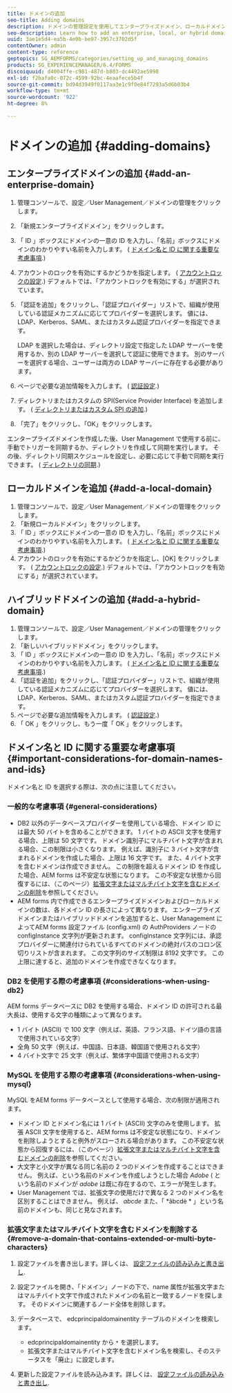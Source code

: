 ```yaml
---
title: ドメインの追加
seo-title: Adding domains
description: ドメインの管理設定を使用してエンタープライズドメイン、ローカルドメインまたはハイブリッドドメインを追加する方法と、ドメイン名および ID に関する一般的な考慮事項について説明します。
seo-description: Learn how to add an enterprise, local, or hybrid domain using Domain Management settings and general considerations for domain names and IDs.
uuid: 3ae1e5d4-ea5b-4e0b-be97-3957c3702d5f
contentOwner: admin
content-type: reference
geptopics: SG_AEMFORMS/categories/setting_up_and_managing_domains
products: SG_EXPERIENCEMANAGER/6.4/FORMS
discoiquuid: d4004ffe-c981-487d-b803-dc4492ae5998
exl-id: f2bafa0c-072c-4599-92bc-4eaafece5b4f
source-git-commit: bd94d3949f0117aa3e1c9f0e84f7293a5d6b03b4
workflow-type: tm+mt
source-wordcount: '922'
ht-degree: 8%

---
```


# ドメインの追加 {#adding-domains}

## エンタープライズドメインの追加 {#add-an-enterprise-domain}

1. 管理コンソールで、設定／User Management／ドメインの管理をクリックします。
1. 「新規エンタープライズドメイン」をクリックします。
1. 「 ID 」ボックスにドメインの一意の ID を入力し、「名前」ボックスにドメインのわかりやすい名前を入力します。 ( [ドメイン名と ID に関する重要な考慮事項](adding-domains.md#important-considerations-for-domain-names-and-ids).)
1. アカウントのロックを有効にするかどうかを指定します。 ( [アカウントロックの設定](/help/forms/using/admin-help/configure-account-locking-settings.md#configure-account-locking-settings).) デフォルトでは、「アカウントロックを有効にする」が選択されています。
1. 「認証を追加」をクリックし、「認証プロバイダー」リストで、組織が使用している認証メカニズムに応じてプロバイダーを選択します。 値には、LDAP、Kerberos、SAML、またはカスタム認証プロバイダーを指定できます。

   LDAP を選択した場合は、ディレクトリ設定で指定した LDAP サーバーを使用するか、別の LDAP サーバーを選択して認証に使用できます。 別のサーバーを選択する場合、ユーザーは両方の LDAP サーバーに存在する必要があります。

1. ページで必要な追加情報を入力します。 ( [認証設定](/help/forms/using/admin-help/configuring-authentication-providers.md#authentication-settings).)
1. ディレクトリまたはカスタムの SPI(Service Provider Interface) を追加します。 ( [ディレクトリまたはカスタム SPI の追加](/help/forms/using/admin-help/configuring-directories.md#adding-directories-or-custom-spis).)
1. 「完了」をクリックし、「OK」をクリックします。

エンタープライズドメインを作成した後、User Management で使用する前に、手動でトリガーを同期するか、ディレクトリを作成して同期を実行します。 その後、ディレクトリ同期スケジュールを設定し、必要に応じて手動で同期を実行できます。 ( [ディレクトリの同期](/help/forms/using/admin-help/synchronizing-directories.md#synchronizing-directories).)

## ローカルドメインを追加 {#add-a-local-domain}

1. 管理コンソールで、設定／User Management／ドメインの管理をクリックします。
1. 「新規ローカルドメイン」をクリックします。
1. 「 ID 」ボックスにドメインの一意の ID を入力し、「名前」ボックスにドメインのわかりやすい名前を入力します。 ( [ドメイン名と ID に関する重要な考慮事項](adding-domains.md#important-considerations-for-domain-names-and-ids).)
1. アカウントのロックを有効にするかどうかを指定し、[OK] をクリックします。 ( [アカウントロックの設定](/help/forms/using/admin-help/configure-account-locking-settings.md#configure-account-locking-settings).) デフォルトでは、「アカウントロックを有効にする」が選択されています。

## ハイブリッドドメインの追加 {#add-a-hybrid-domain}

1. 管理コンソールで、設定／User Management／ドメインの管理をクリックします。
1. 「新しいハイブリッドドメイン」をクリックします。
1. 「 ID 」ボックスにドメインの一意の ID を入力し、「名前」ボックスにドメインのわかりやすい名前を入力します。 ( [ドメイン名と ID に関する重要な考慮事項](adding-domains.md#important-considerations-for-domain-names-and-ids).)
1. 「認証を追加」をクリックし、「認証プロバイダー」リストで、組織が使用している認証メカニズムに応じてプロバイダーを選択します。 値には、LDAP、Kerberos、SAML、またはカスタム認証プロバイダーを指定できます。
1. ページで必要な追加情報を入力します。 ( [認証設定](/help/forms/using/admin-help/configuring-authentication-providers.md#authentication-settings).)
1. 「 OK 」をクリックし、もう一度「 OK 」をクリックします。

## ドメイン名と ID に関する重要な考慮事項 {#important-considerations-for-domain-names-and-ids}

ドメイン名と ID を選択する際は、次の点に注意してください。

### 一般的な考慮事項 {#general-considerations}

* DB2 以外のデータベースプロバイダーを使用している場合、ドメイン ID には最大 50 バイトを含めることができます。 1 バイトの ASCII 文字を使用する場合、上限は 50 文字です。 ドメイン識別子にマルチバイト文字が含まれる場合、この制限は小さくなります。 例えば、識別子に 3 バイト文字が含まれるドメインを作成した場合、上限は 16 文字です。 また、4 バイト文字を含むドメインは作成できません。 この制限を超えるドメイン ID を作成した場合、AEM forms は不安定な状態になります。 この不安定な状態から回復するには、（このページ）[拡張文字またはマルチバイト文字を含むドメインの削除](adding-domains.md#remove-a-domain-that-contains-extended-or-multi-byte-characters)を参照してください。
* AEM forms 内で作成できるエンタープライズドメインおよびローカルドメインの数は、各ドメイン ID の長さによって異なります。 エンタープライズドメインまたはハイブリッドドメインを追加すると、User Management によってAEM forms 設定ファイル (config.xml) の AuthProviders ノードの configInstance 文字列が更新されます。 configInstance 文字列には、承認プロバイダーに関連付けられているすべてのドメインの絶対パスのコロン区切りリストが含まれます。 この文字列のサイズ制限は 8192 文字です。 この上限に達すると、追加のドメインを作成できなくなります。

### DB2 を使用する際の考慮事項 {#considerations-when-using-db2}

AEM forms データベースに DB2 を使用する場合、ドメイン ID の許可される最大長は、使用する文字の種類によって異なります。

* 1 バイト (ASCII) で 100 文字（例えば、英語、フランス語、ドイツ語の言語で使用されている文字）
* 全角 50 文字（例えば、中国語、日本語、韓国語で使用される文字）
* 4 バイト文字で 25 文字（例えば、繁体字中国語で使用される文字）

### MySQL を使用する際の考慮事項 {#considerations-when-using-mysql}

MySQL をAEM forms データベースとして使用する場合、次の制限が適用されます。

* ドメイン ID とドメイン名には 1 バイト (ASCII) 文字のみを使用します。 拡張 ASCII 文字を使用すると、AEM forms は不安定な状態になり、ドメインを削除しようとすると例外がスローされる場合があります。 この不安定な状態から回復するには、（このページ）[拡張文字またはマルチバイト文字を含むドメインの削除](adding-domains.md#remove-a-domain-that-contains-extended-or-multi-byte-characters)を参照してください。
* 大文字と小文字が異なる同じ名前の 2 つのドメインを作成することはできません。 例えば、という名前のドメインを作成しようとした場合 *Adobe* ( という名前のドメインが *adobe* は既に存在するので、エラーが発生します。
* User Management では、拡張文字の使用だけで異なる 2 つのドメイン名を区別することはできません。 例えば、 *abcde* また、「 *âbcdè * 」という名前のドメインも、同じと見なされます。

### 拡張文字またはマルチバイト文字を含むドメインを削除する {#remove-a-domain-that-contains-extended-or-multi-byte-characters}

1. 設定ファイルを書き出します。詳しくは、 [設定ファイルの読み込みと書き出し](/help/forms/using/admin-help/importing-exporting-configuration-file.md#importing-and-exporting-the-configuration-file).
1. 設定ファイルを開き、「ドメイン」ノードの下で、name 属性が拡張文字またはマルチバイト文字で作成されたドメインの名前と一致するノードを探します。 そのドメインに関連するノード全体を削除します。
1. データベースで、 edcprincipaldomainentity テーブルのドメインを検索します。

   * edcprincipaldomainentity から `*` を選択します。
   * 拡張文字またはマルチバイト文字を含むドメイン名を検索し、そのステータスを「廃止」に設定します。

1. 更新した設定ファイルを読み込みます。詳しくは、 [設定ファイルの読み込みと書き出し](/help/forms/using/admin-help/importing-exporting-configuration-file.md#importing-and-exporting-the-configuration-file).
